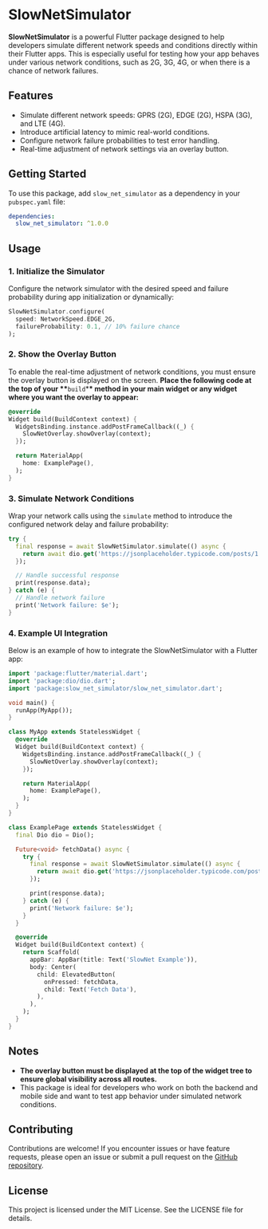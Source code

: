 # SlowNetSimulator

**SlowNetSimulator** is a powerful Flutter package designed to help developers simulate different network speeds and conditions directly within their Flutter apps. This is especially useful for testing how your app behaves under various network conditions, such as 2G, 3G, 4G, or when there is a chance of network failures.

## Features

- Simulate different network speeds: GPRS (2G), EDGE (2G), HSPA (3G), and LTE (4G).
- Introduce artificial latency to mimic real-world conditions.
- Configure network failure probabilities to test error handling.
- Real-time adjustment of network settings via an overlay button.

## Getting Started

To use this package, add `slow_net_simulator` as a dependency in your `pubspec.yaml` file:

```yaml
dependencies:
  slow_net_simulator: ^1.0.0
```

## Usage

### 1. Initialize the Simulator

Configure the network simulator with the desired speed and failure probability during app initialization or dynamically:

```dart
SlowNetSimulator.configure(
  speed: NetworkSpeed.EDGE_2G,
  failureProbability: 0.1, // 10% failure chance
);
```

### 2. Show the Overlay Button

To enable the real-time adjustment of network conditions, you must ensure the overlay button is displayed on the screen. **Place the following code at the top of your \*\***`build`\***\* method in your main widget or any widget where you want the overlay to appear:**

```dart
@override
Widget build(BuildContext context) {
  WidgetsBinding.instance.addPostFrameCallback((_) {
    SlowNetOverlay.showOverlay(context);
  });

  return MaterialApp(
    home: ExamplePage(),
  );
}
```

### 3. Simulate Network Conditions

Wrap your network calls using the `simulate` method to introduce the configured network delay and failure probability:

```dart
try {
  final response = await SlowNetSimulator.simulate(() async {
    return await dio.get('https://jsonplaceholder.typicode.com/posts/1');
  });

  // Handle successful response
  print(response.data);
} catch (e) {
  // Handle network failure
  print('Network failure: $e');
}
```

### 4. Example UI Integration

Below is an example of how to integrate the SlowNetSimulator with a Flutter app:

```dart
import 'package:flutter/material.dart';
import 'package:dio/dio.dart';
import 'package:slow_net_simulator/slow_net_simulator.dart';

void main() {
  runApp(MyApp());
}

class MyApp extends StatelessWidget {
  @override
  Widget build(BuildContext context) {
    WidgetsBinding.instance.addPostFrameCallback((_) {
      SlowNetOverlay.showOverlay(context);
    });

    return MaterialApp(
      home: ExamplePage(),
    );
  }
}

class ExamplePage extends StatelessWidget {
  final Dio dio = Dio();

  Future<void> fetchData() async {
    try {
      final response = await SlowNetSimulator.simulate(() async {
        return await dio.get('https://jsonplaceholder.typicode.com/posts/1');
      });

      print(response.data);
    } catch (e) {
      print('Network failure: $e');
    }
  }

  @override
  Widget build(BuildContext context) {
    return Scaffold(
      appBar: AppBar(title: Text('SlowNet Example')),
      body: Center(
        child: ElevatedButton(
          onPressed: fetchData,
          child: Text('Fetch Data'),
        ),
      ),
    );
  }
}
```

## Notes

- **The overlay button must be displayed at the top of the widget tree to ensure global visibility across all routes.**
- This package is ideal for developers who work on both the backend and mobile side and want to test app behavior under simulated network conditions.

## Contributing

Contributions are welcome! If you encounter issues or have feature requests, please open an issue or submit a pull request on the [GitHub repository](https://github.com/OS7-SOFT/slow_net_simulator).

## License

This project is licensed under the MIT License. See the LICENSE file for details.
